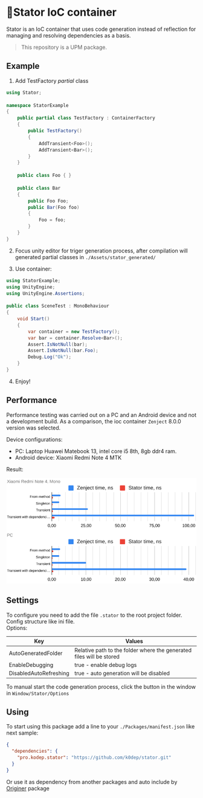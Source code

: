 💉Stator IoC container
====================

Stator is an IoC container that uses code generation instead of reflection for managing and resolving dependencies as a basis.
> This repository is a UPM package.

Example
-------

1. Add TestFactory *partial* class

```csharp
using Stator;

namespace StatorExample
{
    public partial class TestFactory : ContainerFactory
    {
        public TestFactory()
        {
            AddTransient<Foo>();
            AddTransient<Bar>();
        }
    }

    public class Foo { }

    public class Bar
    {
        public Foo Foo;
        public Bar(Foo foo)
        {
            Foo = foo;
        }
    }
}
```

2. Focus unity editor for triger generation process, after compilation will generated partial classes in `./Assets/stator_generated/`

3. Use container:
```csharp
using StatorExample;
using UnityEngine;
using UnityEngine.Assertions;

public class SceneTest : MonoBehaviour
{
    void Start()
    {
        var container = new TestFactory();
        var bar = container.Resolve<Bar>();
        Assert.IsNotNull(bar);
        Assert.IsNotNull(bar.Foo);
        Debug.Log("Ok");
    }
}
```

4. Enjoy!

Performance
-----------

Performance testing was carried out on a PC and an Android device and 
not a development build. As a comparison, the ioc container `Zenject` 8.0.0 version was selected.

Device configurations:
 * PC: Laptop Huawei Matebook 13, intel core i5 8th, 8gb ddr4 ram.
 * Android device: Xiaomi Redmi Note 4 MTK

Result:

![benchmark](Docs~/stator-zenject-benchmark.png)

Settings
--------

To configure you need to add the file `.stator` to the root project folder. Config structure like ini file.  
Options:

|            Key          |                             Values                                   |
|-------------------------|--------------------------------------------------------------------- |
| AutoGeneratedFolder     | Relative path to the folder where the generated files will be stored |
| EnableDebugging         | true - enable debug logs                                             |
| DisabledAutoRefreshing  | true - auto generation will be disabled                              |

To manual start the code generation process, click the button in the window in `Window/Stator/Options`

Using
-----

To start using this package add a line to your `./Packages/manifest.json` like next sample:  
```json
{
  "dependencies": {
    "pro.kodep.stator": "https://github.com/k0dep/stator.git"
  }
}
```

Or use it as dependency from another packages and auto include by [Originer](https://github.com/k0dep/Originer) package
